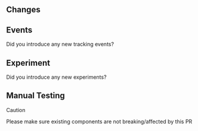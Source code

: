 ## Changes

<!--
### Describe what this PR does

- Short and concise, bullet points can help
- Screenshots if applicable can also help
-->

## Events

Did you introduce any new tracking events?

<!--
If yes please remove the comment HTML comment tags and fill the table below

Don't forget to update the [Analytics Taxonomy sheet](https://docs.google.com/spreadsheets/d/18Lv7zXges9QfVX5VYL1a-Hyl0e1sQ3sLr0OK8YZWKXI/edit#gid=0)

Log the new/changed events below:

| Type   | event_name  | value |
|--------|-------------|-------|
| Change/New | event name  | extra: { ... } |

-->

## Experiment

Did you introduce any new experiments?

<!--
If yes please remove the comment HTML comment tags and follow the instructions below

Don't forget to send a message to the [#experiments](https://dailydotdev.slack.com/archives/C02JAUF8HJL/p1715175315620999) channel, following the template in slack, and adding a link to the message here.

> [!IMPORTANT]
> Please do not merge the PR until the experiment enrolment is approved.

-->

## Manual Testing

> [!CAUTION]
> Please make sure existing components are not breaking/affected by this PR

<!--
If relevant, please remove the comment HTML comment tags and fill the checkboxes below

### On those affected packages:
- [ ] Have you done sanity checks in the webapp?
- [ ] Have you done sanity checks in the extension?
- [ ] Does this not break anything in companion?

### Did you test the modified components media queries?
- [ ] MobileL (420px)
- [ ] Tablet (656px)
- [ ] Laptop (1020px)

#### Did you test on actual mobile devices?
- [ ] iOS (Chrome and Safari)
- [ ] Android

-->

<!--
Copy and paste the below line outside the HTML comment tags to link this PR to the ticket in Jira

AS-{number} #done
or
MI-{number} #done
-->
